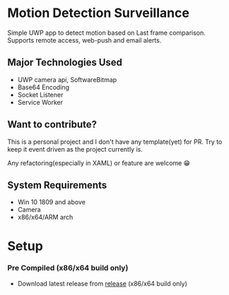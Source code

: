 ﻿# Motion Detection Surveillance

Simple UWP app to detect motion based on Last frame comparison. Supports remote access, web-push and email alerts.

## Major Technologies Used

- UWP camera api, SoftwareBitmap
- Base64 Encoding
- Socket Listener
- Service Worker


## Want to contribute?

This is a personal project and I don't have any template(yet) for PR. Try to keep it event driven as the project currently is.

Any refactoring(especially in XAML) or feature are welcome 😁

## System Requirements

- Win 10 1809 and above
- Camera
- x86/x64/ARM arch

# Setup

### **Pre Compiled** (x86/x64 build only)

- Download latest release from [release](https://github.com/ankur198/MotionDetectionSurvilance/releases) (x86/x64 build only)